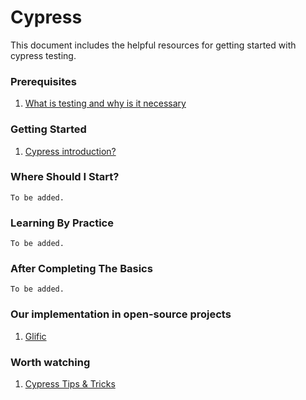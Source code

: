 # Cypress

This document includes the helpful resources for getting started with cypress testing.

### Prerequisites

1. [What is testing and why is it necessary](https://www.indiumsoftware.com/blog/why-software-testing/)

### Getting Started
1. [Cypress introduction?](https://www.simplilearn.com/what-is-react-article)

### Where Should I Start?
`To be added.`

### Learning By Practice
`To be added.`

### After Completing The Basics
`To be added.`

### Our implementation in open-source projects
1. [Glific](https://github.com/glific/glific-frontend)

### Worth watching
1. [Cypress Tips & Tricks](https://www.youtube.com/playlist?list=PLP9o9QNnQuAYYRpJzDNWpeuOVTwxmIxcI)

